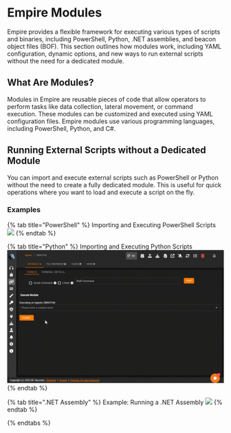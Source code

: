 # Empire Modules
Empire provides a flexible framework for executing various types of scripts and binaries, including PowerShell, Python, .NET assemblies, and beacon object files (BOF). This section outlines how modules work, including YAML configuration, dynamic options, and new ways to run external scripts without the need for a dedicated module.

## What Are Modules?
Modules in Empire are reusable pieces of code that allow operators to perform tasks like data collection, lateral movement, or command execution. These modules can be customized and executed using YAML configuration files. Empire modules use various programming languages, including PowerShell, Python, and C#.

## Running External Scripts without a Dedicated Module
You can import and execute external scripts such as PowerShell or Python without the need to create a fully dedicated module. This is useful for quick operations where you want to load and execute a script on the fly.

### Examples


{% tab title="PowerShell" %}
Importing and Executing PowerShell Scripts
![](../.gitbook/assets/modules/powershell_invoke_script.gif)
{% endtab %}

{% tab title="Python" %}
Importing and Executing Python Scripts
![](../.gitbook/assets/modules/python_invoke_script.gif)
{% endtab %}

{% tab title=".NET Assembly" %}
Example: Running a .NET Assembly
![](../.gitbook/assets/modules/execute_assembly.gif)
{% endtab %}

{% endtabs %}